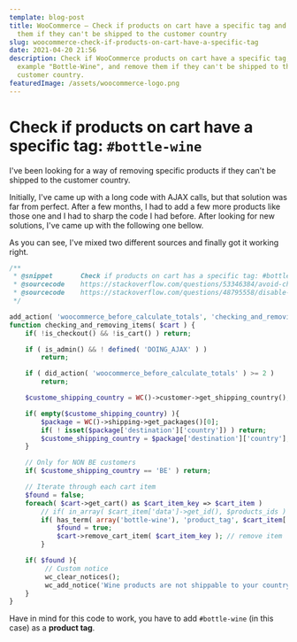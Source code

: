 ```yaml
---
template: blog-post
title: WooCommerce — Check if products on cart have a specific tag and remove
  them if they can't be shipped to the customer country
slug: woocommerce-check-if-products-on-cart-have-a-specific-tag
date: 2021-04-20 21:56
description: Check if WooCommerce products on cart have a specific tag, for
  example "Bottle-Wine", and remove them if they can't be shipped to the
  customer country.
featuredImage: /assets/woocommerce-logo.png
---
```

# Check if products on cart have a specific tag: `#bottle-wine`

I've been looking for a way of removing specific products if they can't be shipped to the customer country. 

Initially, I've came up with a long code with AJAX calls, but that solution was far from perfect. After a few months, I had to add a few more products like those one and I had to sharp the code I had before. After looking for new solutions, I've came up with the following one bellow. 

As you can see, I've mixed two different sources and finally got it working right.

```php
/**
 * @snippet       Check if products on cart has a specific tag: #bottle-wine
 * @sourcecode    https://stackoverflow.com/questions/53346384/avoid-checkout-for-specific-products-on-specific-country-in-woocommerce
 * @sourcecode    https://stackoverflow.com/questions/48795558/disable-shipping-for-specific-products-based-on-country-in-woocommerce
 */

add_action( 'woocommerce_before_calculate_totals', 'checking_and_removing_items', 10, 1 );
function checking_and_removing_items( $cart ) {
	if( !is_checkout() && !is_cart() ) return;

    if ( is_admin() && ! defined( 'DOING_AJAX' ) )
        return;

    if ( did_action( 'woocommerce_before_calculate_totals' ) >= 2 )
        return;

    $custome_shipping_country = WC()->customer->get_shipping_country();

    if( empty($custome_shipping_country) ){
        $package = WC()->shipping->get_packages()[0];
        if( ! isset($package['destination']['country']) ) return;
        $custome_shipping_country = $package['destination']['country'];
    }

    // Only for NON BE customers
    if( $custome_shipping_country == 'BE' ) return;

    // Iterate through each cart item
    $found = false;
    foreach( $cart->get_cart() as $cart_item_key => $cart_item )
        // if( in_array( $cart_item['data']->get_id(), $products_ids ) ){
		if( has_term( array('bottle-wine'), 'product_tag', $cart_item['product_id'] ) ) {
            $found = true;
            $cart->remove_cart_item( $cart_item_key ); // remove item
        }

    if( $found ){
         // Custom notice
         wc_clear_notices();
         wc_add_notice('Wine products are not shippable to your country and have been removed', 'error');
    }
}
```

Have in mind for this code to work, you have to add `#bottle-wine` (in this case) as a **product tag**.